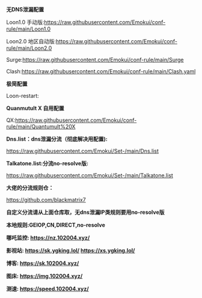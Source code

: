 **无DNS泄漏配置**

Loon1.0 手动版:https://raw.githubusercontent.com/Emokui/conf-rule/main/Loon1.0

Loon2.0 地区自动版:https://raw.githubusercontent.com/Emokui/conf-rule/main/Loon2.0

Surge:https://raw.githubusercontent.com/Emokui/conf-rule/main/Surge

Clash:https://raw.githubusercontent.com/Emokui/conf-rule/main/Clash.yaml


**极简配置**

Loon-restart: 


**Quanmutult X 自用配置**


QX:https://raw.githubusercontent.com/Emokui/conf-rule/main/Quantumult%20X



**Dns.list：dns泄漏分流（彻底解决用配置):**


https://raw.githubusercontent.com/Emokui/Set-/main/Dns.list



**Talkatone.list:分流no-resolve版:**


https://raw.githubusercontent.com/Emokui/Set-/main/Talkatone.list



**大佬的分流规则仓：**


https://github.com/blackmatrix7


**自定义分流请从上面仓库取，无dns泄漏IP类规则要用no-resolve版**


**本地规则:GEIOP,CN,DIRECT,no-resolve**


**哪吒监控: https://nz.102004.xyz/**


**影视站: https://sk.ygking.lol/
https://xs.ygking.lol/**


**博客: https://sk.102004.xyz/**


**图床: https://img.102004.xyz/**


**测速: https://speed.102004.xyz/**

